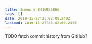 ```yaml
---
title: Змены ў 8416956866
tags: []
date: 2019-11-27T23:02:09.240Z
lastmod: 2019-11-27T23:02:09.240Z
---
```


TODO fetch commit history from GitHub?
